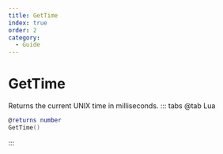 ```yaml
---
title: GetTime
index: true
order: 2
category:
  - Guide
---
```


# GetTime
Returns the current UNIX time in milliseconds.
::: tabs
@tab Lua
```lua
@returns number
GetTime()
```

:::